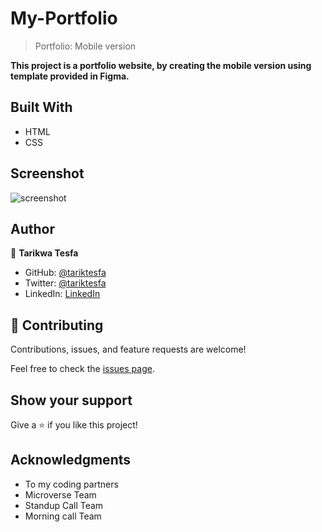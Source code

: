 # My-Portfolio

> Portfolio: Mobile version

**This project is a portfolio website, by creating the mobile version using template provided in Figma.**

## Built With

- HTML
- CSS

## Screenshot

![screenshot](https://user-images.githubusercontent.com/38283436/143510071-800ab97b-7712-4fb4-8b73-550b28c70978.png)

## Author

👤 **Tarikwa Tesfa**

- GitHub: [@tariktesfa](https://github.com/tariktesfa)
- Twitter: [@tariktesfa](https://twitter.com/tarik_tesfa)
- LinkedIn: [LinkedIn](https://linkedin.com/in/tarikwatesfa)

## 🤝 Contributing

Contributions, issues, and feature requests are welcome!

Feel free to check the [issues page](../../issues/).

## Show your support

Give a ⭐️ if you like this project!

## Acknowledgments

- To my coding partners
- Microverse Team
- Standup Call Team
- Morning call Team
